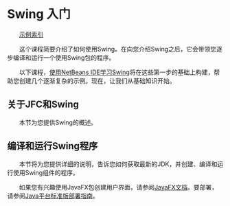 # Swing 入门

&emsp;&emsp;[示例索引](https://docs.oracle.com/javase/tutorial/uiswing/examples/start/index.html)

&emsp;&emsp;这个课程简要介绍了如何使用Swing。在向您介绍Swing之后，它会带领您逐步编译和运行一个使用Swing包的程序。

&emsp;&emsp;以下课程，[使用NetBeans IDE学习Swing](https://docs.oracle.com/javase/tutorial/uiswing/learn/index.html)将在这些第一步的基础上构建，帮助您创建几个逐渐复杂的示例。现在，让我们从基础知识开始。

## 关于JFC和Swing

&emsp;&emsp;本节为您提供Swing的概述。

## 编译和运行Swing程序

&emsp;&emsp;本节将为您提供详细的说明，告诉您如何获取最新的JDK，并创建、编译和运行使用Swing组件的程序。

&emsp;&emsp;如果您有兴趣使用JavaFX包创建用户界面，请参阅[JavaFX文档](https://docs.oracle.com/javase/8/javase-clienttechnologies.htm)。要部署，请参阅[Java平台标准版部署指南](https://docs.oracle.com/javase/8/docs/technotes/guides/deploy/)。